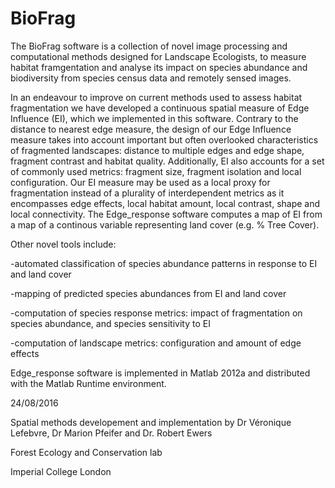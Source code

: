 # BioFrag
The BioFrag software is a collection of novel image processing and computational methods designed for Landscape Ecologists, to measure habitat framgentation and analyse its impact on species abundance and biodiversity from species census data and remotely sensed images.

In an endeavour to improve on current methods used to assess habitat fragmentation we have developed a continuous
 spatial measure of Edge Influence (EI), which we implemented in this software. 
Contrary to the distance to nearest edge measure, the design of our Edge Influence measure takes into account important 
but often overlooked characteristics of fragmented landscapes: distance to multiple edges and edge shape, fragment contrast
 and habitat quality. Additionally, EI also accounts for a set of commonly used metrics: fragment size, fragment isolation 
and local configuration. Our EI measure may be used as a local proxy for fragmentation instead of a plurality of interdependent metrics
 as it encompasses edge effects, local habitat amount, local contrast, shape and local connectivity. 
The Edge_response software computes a map of EI from a map of a continous variable representing land cover (e.g. % Tree Cover).


Other novel tools include:

-automated classification of species abundance patterns in response to EI and land cover

-mapping of predicted species abundances from EI and land cover

-computation of species response metrics: impact of fragmentation on species abundance, and species sensitivity to EI

-computation of landscape metrics: configuration and amount of edge effects

Edge_response software is implemented in Matlab 2012a and distributed with the Matlab Runtime environment.



24/08/2016 

Spatial methods developement and implementation by Dr Véronique Lefebvre, Dr Marion Pfeifer and Dr. Robert Ewers

Forest Ecology and Conservation lab

Imperial College London
